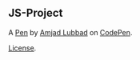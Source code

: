 JS-Project
----------


A [Pen](https://codepen.io/amjadlubbad/pen/mddjRMe) by [Amjad Lubbad](https://codepen.io/amjadlubbad) on [CodePen](https://codepen.io).

[License](https://codepen.io/amjadlubbad/pen/mddjRMe/license).